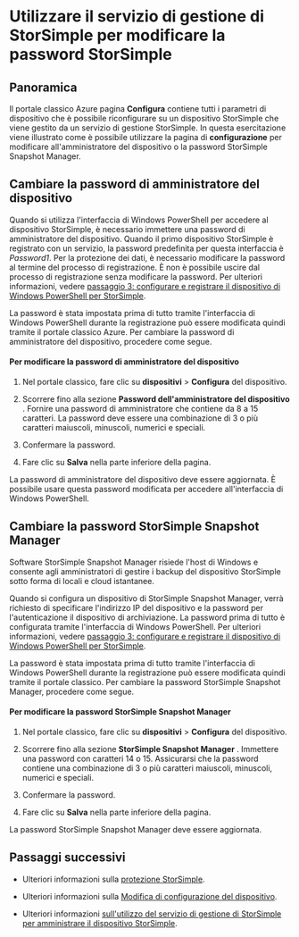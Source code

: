 <properties 
   pageTitle="Cambiare le password StorSimple | Microsoft Azure" 
   description="In questo articolo viene descritto come utilizzare il servizio di gestione di StorSimple per modificare le password di amministratore StorSimple Snapshot responsabile e dispositivo." 
   services="storsimple" 
   documentationCenter="NA" 
   authors="alkohli" 
   manager="carmonm" 
   editor=""/>

<tags
   ms.service="storsimple"
   ms.devlang="NA"
   ms.topic="article"
   ms.tgt_pltfrm="NA"
   ms.workload="TBD" 
   ms.date="08/17/2016"
   ms.author="alkohli"/>

# <a name="use-the-storsimple-manager-service-to-change-your-storsimple-passwords"></a>Utilizzare il servizio di gestione di StorSimple per modificare la password StorSimple

## <a name="overview"></a>Panoramica 

Il portale classico Azure pagina **Configura** contiene tutti i parametri di dispositivo che è possibile riconfigurare su un dispositivo StorSimple che viene gestito da un servizio di gestione StorSimple. In questa esercitazione viene illustrato come è possibile utilizzare la pagina di **configurazione** per modificare all'amministratore del dispositivo o la password StorSimple Snapshot Manager.

## <a name="change-the-device-administrator-password"></a>Cambiare la password di amministratore del dispositivo

Quando si utilizza l'interfaccia di Windows PowerShell per accedere al dispositivo StorSimple, è necessario immettere una password di amministratore del dispositivo. Quando il primo dispositivo StorSimple è registrato con un servizio, la password predefinita per questa interfaccia è *Password1*. Per la protezione dei dati, è necessario modificare la password al termine del processo di registrazione. È non è possibile uscire dal processo di registrazione senza modificare la password. Per ulteriori informazioni, vedere [passaggio 3: configurare e registrare il dispositivo di Windows PowerShell per StorSimple](storsimple-deployment-walkthrough-u2.md#step-3-configure-and-register-the-device-through-windows-powershell-for-storsimple).

La password è stata impostata prima di tutto tramite l'interfaccia di Windows PowerShell durante la registrazione può essere modificata quindi tramite il portale classico Azure. Per cambiare la password di amministratore del dispositivo, procedere come segue.

#### <a name="to-change-the-device-administrator-password"></a>Per modificare la password di amministratore del dispositivo

1. Nel portale classico, fare clic su **dispositivi** > **Configura** del dispositivo.

2. Scorrere fino alla sezione **Password dell'amministratore del dispositivo** . Fornire una password di amministratore che contiene da 8 a 15 caratteri. La password deve essere una combinazione di 3 o più caratteri maiuscoli, minuscoli, numerici e speciali.

3. Confermare la password.

4. Fare clic su **Salva** nella parte inferiore della pagina.

La password di amministratore del dispositivo deve essere aggiornata. È possibile usare questa password modificata per accedere all'interfaccia di Windows PowerShell.

## <a name="change-the-storsimple-snapshot-manager-password"></a>Cambiare la password StorSimple Snapshot Manager

Software StorSimple Snapshot Manager risiede l'host di Windows e consente agli amministratori di gestire i backup del dispositivo StorSimple sotto forma di locali e cloud istantanee.

Quando si configura un dispositivo di StorSimple Snapshot Manager, verrà richiesto di specificare l'indirizzo IP del dispositivo e la password per l'autenticazione il dispositivo di archiviazione. La password prima di tutto è configurata tramite l'interfaccia di Windows PowerShell. Per ulteriori informazioni, vedere [passaggio 3: configurare e registrare il dispositivo di Windows PowerShell per StorSimple](storsimple-deployment-walkthrough-u2.md#step-3-configure-and-register-the-device-through-windows-powershell-for-storsimple).

La password è stata impostata prima di tutto tramite l'interfaccia di Windows PowerShell durante la registrazione può essere modificata quindi tramite il portale classico. Per cambiare la password StorSimple Snapshot Manager, procedere come segue.

#### <a name="to-change-the-storsimple-snapshot-manager-password"></a>Per modificare la password StorSimple Snapshot Manager

1. Nel portale classico, fare clic su **dispositivi** > **Configura** del dispositivo.

2. Scorrere fino alla sezione **StorSimple Snapshot Manager** . Immettere una password con caratteri 14 o 15. Assicurarsi che la password contiene una combinazione di 3 o più caratteri maiuscoli, minuscoli, numerici e speciali.

3. Confermare la password.

4. Fare clic su **Salva** nella parte inferiore della pagina.

La password StorSimple Snapshot Manager deve essere aggiornata.
 

## <a name="next-steps"></a>Passaggi successivi

- Ulteriori informazioni sulla [protezione StorSimple](storsimple-security.md).

- Ulteriori informazioni sulla [Modifica di configurazione del dispositivo](storsimple-modify-device-config.md).

- Ulteriori informazioni [sull'utilizzo del servizio di gestione di StorSimple per amministrare il dispositivo StorSimple](storsimple-manager-service-administration.md).
